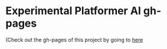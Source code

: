 # Experimental Platformer AI gh-pages

(Check out the gh-pages of this project by going to [here](https://dragon-wonder.github.io/Experimental-Platformer-AI/)




